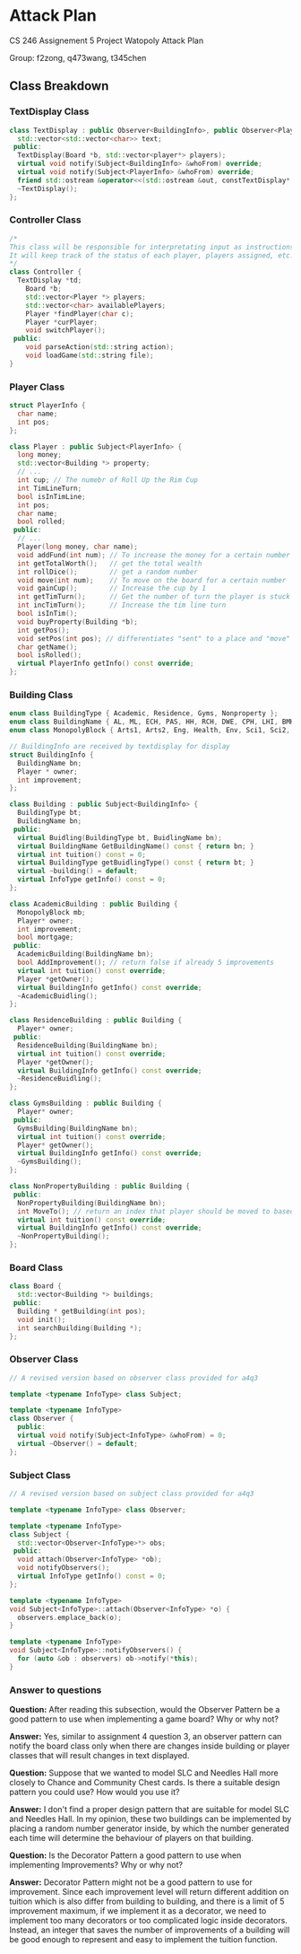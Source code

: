 # Attack Plan

CS 246 Assignement 5 Project Watopoly Attack Plan

Group: f2zong, q473wang, t345chen

## Class Breakdown

### TextDisplay Class

```c++
class TextDisplay : public Observer<BuildingInfo>, public Observer<PlayerInfo> {
  std::vector<std::vector<char>> text;
 public:
  TextDisplay(Board *b, std::vector<player*> players);
  virtual void notify(Subject<BuildingInfo> &whoFrom) override;
  virtual void notify(Subject<PlayerInfo> &whoFrom) override;
  friend std::ostream &operator<<(std::ostream &out, constTextDisplay* td);
  ~TextDisplay();
};
```

### Controller Class

```c++
/*
This class will be responsible for interpretating input as instructions. 
It will keep track of the status of each player, players assigned, etc. 
*/
class Controller {
  TextDisplay *td;
	Board *b;
	std::vector<Player *> players;
	std::vector<char> availablePlayers;
	Player *findPlayer(char c);
	Player *curPlayer;
	void switchPlayer();
 public:
	void parseAction(std::string action);
	void loadGame(std::string file);
}
```

### Player Class

```c++
struct PlayerInfo {
  char name;
  int pos;
};
```

```c++
class Player : public Subject<PlayerInfo> {
  long money;
  std::vector<Building *> property;
  // ...
  int cup; // The numebr of Roll Up the Rim Cup
  int TimLineTurn; 
  bool isInTimLine;
  int pos;
  char name;
  bool rolled;
 public:
  // ...
  Player(long money, char name);
  void addFund(int num); // To increase the money for a certain number
  int getTotalWorth();   // get the total wealth
  int rollDice();        // get a random number
  void move(int num);    // To move on the board for a certain number
  void gainCup();        // Increase the cup by 1
  int getTimTurn();      // Get the number of turn the player is stuck at time line
  int incTimTurn();      // Increase the tim line turn
  bool isInTim();
  void buyProperty(Building *b);
  int getPos();
  void setPos(int pos); // differentiates "sent" to a place and "move" to a place
  char getName();
  bool isRolled();
  virtual PlayerInfo getInfo() const override;
};
```

### Building Class

```c++
enum class BuildingType { Academic, Residence, Gyms, Nonproperty };
enum class BuildingName { AL, ML, ECH, PAS, HH, RCH, DWE, CPH, LHI, BMH, OPT, EV1, EV2, EV3, PHYS, B1, B2, EIT, ESC, C2, MC, DC, MKV，UWP, V1, REV, PAC, CIF, CollectOSAP, DCTimsLine, GoToTims, GooseNesting, Tuition, CoopFee, SLC, NeedlesHall}; 
enum class MonopolyBlock { Arts1, Arts2, Eng, Health, Env, Sci1, Sci2, Math };

// BuildingInfo are received by textdisplay for display
struct BuildingInfo {
  BuildingName bn;
  Player * owner;
  int improvement;
};
```

```c++
class Building : public Subject<BuildingInfo> {
  BuildingType bt;
  BuildingName bn;
 public:
  virtual Buidling(BuildingType bt, BuidlingName bn);
  virtual BuildingName GetBuildingName() const { return bn; }
  virtual int tuition() const = 0;
  virtual BuildingType getBuidlingType() const { return bt; }
  virtual ~building() = default;
  virtual InfoType getInfo() const = 0;
};

class AcademicBuilding : public Building {
  MonopolyBlock mb;
  Player* owner;
  int improvement;
  bool mortgage;
 public:
  AcademicBuilding(BuildingName bn);
  bool AddImprovement(); // return false if already 5 improvements
  virtual int tuition() const override;
  Player *getOwner();
  virtual BuildingInfo getInfo() const override;
  ~AcademicBuidling(); 
};

class ResidenceBuilding : public Building {
  Player* owner;
 public:
  ResidenceBuilding(BuildingName bn);
  virtual int tuition() const override;
  Player *getOwner();
  virtual BuildingInfo getInfo() const override;
  ~ResidenceBuidling(); 
};

class GymsBuilding : public Building {
  Player* owner;
 public:
  GymsBuilding(BuildingName bn);
  virtual int tuition() const override;
  Player* getOwner();
  virtual BuildingInfo getInfo() const override;
  ~GymsBuilding();
};

class NonPropertyBuilding : public Building {
 public:
  NonPropertyBuilding(BuildingName bn);
  int MoveTo(); // return an index that player should be moved to based on the rule of that non-property buidling
  virtual int tuition() const override;
  virtual BuildingInfo getInfo() const override;
  ~NonPropertyBuilding();
};
```

### Board Class

```c++
class Board {
  std::vector<Building *> buildings;
 public:
  Building * getBuilding(int pos);
  void init();
  int searchBuilding(Building *);
};
```

### Observer Class

```c++
// A revised version based on observer class provided for a4q3

template <typename InfoType> class Subject;

template <typename InfoType>
class Observer {
  public:
  virtual void notify(Subject<InfoType> &whoFrom) = 0;
  virtual ~Observer() = default;
};
```

### Subject Class

```c++
// A revised version based on subject class provided for a4q3

template <typename InfoType> class Observer;

template <typename InfoType>
class Subject {
  std::vector<Observer<InfoType>*> obs;
 public:
  void attach(Observer<InfoType> *ob);
  void notifyObservers();
  virtual InfoType getInfo() const = 0;
};

template <typename InfoType>
void Subject<InfoType>::attach(Observer<InfoType> *o) {
  observers.emplace_back(o);
}

template <typename InfoType>
void Subject<InfoType>::notifyObservers() {
  for (auto &ob : observers) ob->notify(*this);
}

```

### Answer to questions

**Question:** After reading this subsection, would the Observer Pattern be a good pattern to use when implementing a game board? Why or why not?

**Answer:** Yes, similar to assignment 4 question 3, an observer pattern can notify the board class only when there are changes inside building or player classes that will result changes in text displayed.

**Question:** Suppose that we wanted to model SLC and Needles Hall more closely to Chance and Community Chest cards. Is there a suitable design pattern you could use? How would you use it?

**Answer:** I don't find a proper design pattern that are suitable for model SLC and Needles Hall. In my opinion, these two buildings can be implemented by placing a random number generator inside, by which the number generated each time will determine the behaviour of players on that building.

**Question:** Is the Decorator Pattern a good pattern to use when implementing Improvements? Why or why not?

**Answer:** Decorator Pattern might not be a good pattern to use for improvement. Since each improvement level will return different addition on tuition which is also differ from building to building, and there is a limit of 5 improvement maximum, if we implement it as a decorator, we need to implement too many decorators or too complicated logic inside decorators. Instead, an integer that saves the number of improvements of a building will be good enough to represent and easy to implement the tuition function.